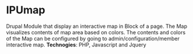 # IPUmap
Drupal Module that display an interactive map in Block of a page.
The Map visualizes contents of map area based on colors. 
The contents and colors of the Map can be configured by going to admin/configuration/member interactive map.
<b>Technogies</b>: PHP, Javascript and Jquery
